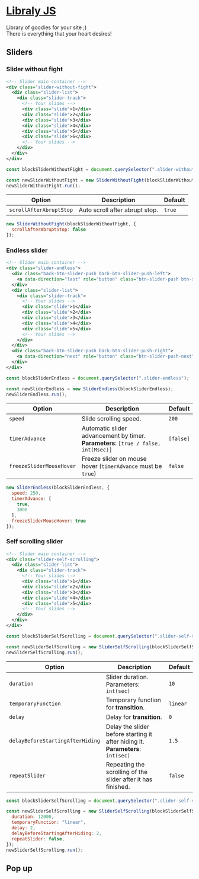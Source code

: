 # [Libraly JS](https://aleksandr-zero.github.io/LibralyJS/app/)

Library of goodies for your site ;)</br>
There is everything that your heart desires!

## Sliders

### Slider without fight

```xml
<!-- Slider main container -->
<div class="slider-without-fight">
  <div class="slider-list">
    <div class="slider-track">
      <!-- Your slides -->
      <div class="slide">1</div>
      <div class="slide">2</div>
      <div class="slide">3</div>
      <div class="slide">4</div>
      <div class="slide">5</div>
      <div class="slide">6</div>
      <!-- Your slides -->
    </div>
  </div>
</div>
```

```js
const blockSliderWithoutFight = document.querySelector(".slider-without-fight");

const newSliderWithoutFight = new SliderWithoutFight(blockSliderWithoutFight);
newSliderWithoutFight.run();
```

| Option                         | Description     | Default |
|--------------------------------|-----------------|---------|
| `scrollAfterAbruptStop`        | Auto scroll after abrupt stop. |  `true`  |

```js
new SliderWithoutFight(blockSliderWithoutFight, {
  scrollAfterAbruptStop: false
});
```


### Endless slider

```xml
<!-- Slider main container -->
<div class="slider-endless">
  <div class="back-btn-slider-push back-btn-slider-push-left">
    <a data-direction="last" role="button" class="btn-slider-push btn-slider-push-last">Button</a>
  </div>
  <div class="slider-list">
    <div class="slider-track">
      <!-- Your slides -->
      <div class="slide">1</div>
      <div class="slide">2</div>
      <div class="slide">3</div>
      <div class="slide">4</div>
      <div class="slide">5</div>
      <!-- Your slides -->
    </div>
  </div>
  <div class="back-btn-slider-push back-btn-slider-push-right">
    <a data-direction="next" role="button" class="btn-slider-push-next">Button</a>
  </div>
</div>
```

```js
const blockSliderEndless = document.querySelector(".slider-endless");

const newSliderEndless = new SliderEndless(blockSliderEndless);
newSliderEndless.run();
```

| Option                         | Description     | Default |
|--------------------------------|-----------------|---------|
| `speed`						 | Slide scrolling speed.      | `200`	 |
| `timerAdvance`		 | Automatic slider advancement by timer. **Parameters**: `[true / false, int(Msec)]` | `[false]` |
| `freezeSliderMouseHover` | Freeze slider on mouse hover (`timerAdvance` must be `true`) | `false` |

```js
new SliderEndless(blockSliderEndless, {
  speed: 250,
  timerAdvance: [
    true,
    3000
  ],
  freezeSliderMouseHover: true
});
```


### Self scrolling slider

```xml
<!-- Slider main container -->
<div class="slider-self-scrolling">
  <div class="slider-list">
    <div class="slider-track">
      <!-- Your slides -->
      <div class="slide">1</div>
      <div class="slide">2</div>
      <div class="slide">3</div>
      <div class="slide">4</div>
      <div class="slide">5</div>
      <!-- Your slides -->
    </div>
  </div>
</div>
```

```js
const blockSliderSelfScrolling = document.querySelector(".slider-self-scrolling");

const newSliderSelfScrolling = new SliderSelfScrolling(blockSliderSelfScrolling);
newSliderSelfScrolling.run();
```

| Option                         | Description     | Default |
|--------------------------------|-----------------|---------|
| `duration`         | Slider duration. Parameters: `int(sec)`  | `10` |
| `temporaryFunction`| Temporary function for **transition**.   | `linear` |
| `delay`            | Delay for **transition**.                | `0` |
| `delayBeforeStartingAfterHiding`| Delay the slider before starting it after hiding it. **Parameters**: `int(sec)` | `1.5` |
| `repeatSlider`     | Repeating the scrolling of the slider after it has finished. | `false` |

```js
const blockSliderSelfScrolling = document.querySelector(".slider-self-scrolling");

const newSliderSelfScrolling = new SliderSelfScrolling(blockSliderSelfScrolling, {
  duration: 12000,
  temporaryFunction: "linear",
  delay: 2,
  delayBeforeStartingAfterHiding: 2,
  repeatSlider: false,
});
newSliderSelfScrolling.run();
```


## Pop up
